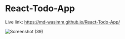 # React-Todo-App

Live link: https://md-wasimm.github.io/React-Todo-App/

![Screenshot (39)](https://github.com/md-wasimm/React-Todo-App/assets/89610732/ed68c902-575f-46e5-b77f-dfd98c56839f)
